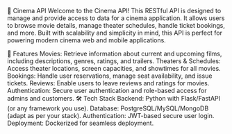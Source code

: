 🎥 Cinema API
Welcome to the Cinema API! This RESTful API is designed to manage and provide access to data for a cinema application. It allows users to browse movie details, manage theater schedules, handle ticket bookings, and more. Built with scalability and simplicity in mind, this API is perfect for powering modern cinema web and mobile applications.

🚀 Features
Movies: Retrieve information about current and upcoming films, including descriptions, genres, ratings, and trailers.
Theaters & Schedules: Access theater locations, screen capacities, and showtimes for all movies.
Bookings: Handle user reservations, manage seat availability, and issue tickets.
Reviews: Enable users to leave reviews and ratings for movies.
Authentication: Secure user authentication and role-based access for admins and customers.
🛠️ Tech Stack
Backend: Python with Flask/FastAPI (or any framework you use).
Database: PostgreSQL/MySQL/MongoDB (adapt as per your stack).
Authentication: JWT-based secure user login.
Deployment: Dockerized for seamless deployment.